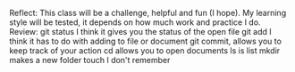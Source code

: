 Reflect:
This class will be a challenge, helpful and fun (I hope).
My learning style will be tested, it depends on how much work and practice I do.
Review:
git status I think it gives you the status of the open file
git add I think it has to do with adding to file or document
git commit, allows you to keep track of your action
cd allows you to open documents
ls is list
mkdir makes a new folder
touch I don't remember
